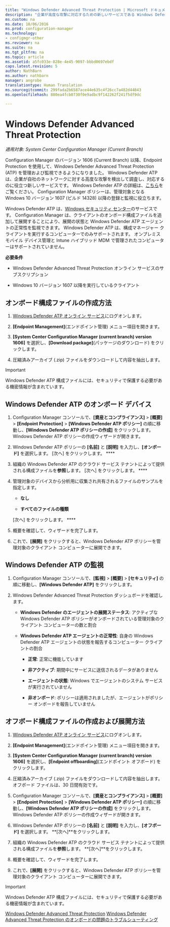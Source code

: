```yaml
---
title: "Windows Defender Advanced Threat Protection | Microsoft ドキュメント"
description: "企業が高度な攻撃に対応するための新しいサービスである Windows Defender Advanced Threat Protection を管理および監視する方法について説明します。"
ms.custom: na
ms.date: 10/06/2016
ms.prod: configuration-manager
ms.technology:
- configmgr-other
ms.reviewer: na
ms.suite: na
ms.tgt_pltfrm: na
ms.topic: article
ms.assetid: a5fc033e-828e-4e45-9097-bbbd0697ebdf
caps.latest.revision: 5
author: NathBarn
ms.author: nathbarn
manager: angrobe
translationtype: Human Translation
ms.sourcegitcommit: 299fada2b6587ace44e635c4f26cc7a482d44843
ms.openlocfilehash: 880ea4fcb0730f0e9adbc9f142262f241f5df9dc

---
```

# <a name="windows-defender-advanced-threat-protection"></a>Windows Defender Advanced Threat Protection

*適用対象: System Center Configuration Manager (Current Branch)*

Configuration Manager のバージョン 1606 (Current Branch) 以降、Endpoint Protection を使用して、Windows Defender Advanced Threat Protection (ATP) を管理および監視できるようになりました。 Windows Defender ATP は、企業が自社のネットワークに対する高度な攻撃を検出して調査し、対応するのに役立つ新しいサービスです。  Windows Defender ATP の詳細は、[こちら](http://aka.ms/technet-wdatp)をご覧ください。 Configuration Manager ポリシーは、管理対象となる Windows 10 バージョン 1607 (ビルド 14328) 以降の登録と監視に役立ちます。

Windows Defender ATP は、[Windows セキュリティ センター](https://securitycenter.windows.com)のサービスです。 Configuration Manager は、クライアントのオンボード構成ファイルを追加して展開することにより、展開の状態と Windows Defender ATP エージェントの正常性を監視できます。 Windows Defender ATP は、構成マネージャー クライアントを実行するコンピューターでのみサポートされます。 オンプレミス モバイル デバイス管理と Intune ハイブリッド MDM で管理されたコンピューターはサポートされていません。

 **必要条件**  

-   Windows Defender Advanced Threat Protection オンライン サービスのサブスクリプション  

-   Windows 10 バージョン 1607 以降を実行しているクライアント  

## <a name="how-to-create-an-onboarding-configuration-file"></a>オンボード構成ファイルの作成方法  

 1.  [Windows Defender ATP オンライン サービス](https://securitycenter.windows.com/)にログオンします。   

 2.  **[Endpoint Management]**(エンドポイント管理) メニュー項目を開きます。  

 3.  **[System Center Configuration Manager (current branch) version 1606]** を選択し、**[Download package]**(パッケージのダウンロード) をクリックします。  

 4.  圧縮済みアーカイブ (.zip) ファイルをダウンロードして内容を抽出します。

> [!IMPORTANT]
> Windows Defender ATP 構成ファイルには、セキュリティで保護する必要がある機密情報が含まれています。

## <a name="onboard-devices-for-windows-defender-atp"></a>Windows Defender ATP のオンボード デバイス  

1.  Configuration Manager コンソールで、**[資産とコンプライアンス]** > **[概要]** > **[Endpoint Protection]** > **[Windows Defender ATP ポリシー]** の順に移動し、**[Windows Defender ATP ポリシーの作成]** をクリックします。 Windows Defender ATP ポリシーの作成ウィザードが開きます。  

2.  Windows Defender ATP ポリシーの **[名前]** と **[説明]** を入力し、**[オンボード]** を選択します。 [次へ] をクリックします。 ****  

3.  組織の Windows Defender ATP のクラウド サービス テナントによって提供される構成ファイルを**参照**します。 [次へ] をクリックします。 ****  

4.  管理対象のデバイスから分析用に収集され共有されるファイルのサンプルを指定します。  

    -   **なし**   

    -   **すべてのファイルの種類**  

     [次へ] をクリックします。 ****  

5.  概要を確認して、ウィザードを完了します。  

6.  これで、**[展開]** をクリックすると、Windows Defender ATP ポリシーを管理対象のクライアント コンピューターに展開できます。  

## <a name="monitor-windows-defender-atp"></a>Windows Defender ATP の監視  

1.  Configuration Manager コンソールで、**[監視]** > **[概要]** > **[セキュリティ]** の順に移動し、**[Windows Defender ATP]** をクリックします。  

2.  Windows Defender Advanced Threat Protection ダッシュボードを確認します。  

    -   **Windows Defender のエージェントの展開ステータス**: アクティブな Windows Defender ATP ポリシーがオンボードされている管理対象のクライアント コンピューターの数と割合  

    -   **Windows Defender ATP エージェントの正常性**: 自身の Windows Defender ATP エージェントの状態を報告するコンピューター クライアントの割合  

        -   **正常**: 正常に機能しています  

        -   **非アクティブ**: 期間中にサービスに送信されるデータがありません  

        -   **エージェントの状態**: Windows でエージェントのシステム サービスが実行されていません  

        -   **非オンボード**: ポリシーは適用されましたが、エージェントがポリシー オンボードを報告していません  


## <a name="how-to-create-and-deploy-an-offboarding-configuration-file"></a>オフボード構成ファイルの作成および展開方法  

1.  [Windows Defender ATP オンライン サービス](https://securitycenter.windows.com/)にログオンします。   

2.  **[Endpoint Management]**(エンドポイント管理) メニュー項目を開きます。  

3.  **[System Center Configuration Manager (current branch) version 1606]** を選択し、**[Endpoint offboarding]**(エンドポイント オフボード) をクリックします。  

4.  圧縮済みアーカイブ (.zip) ファイルをダウンロードして内容を抽出します。 オフボード ファイルは、30 日間有効です。

5.  Configuration Manager コンソールで、**[資産とコンプライアンス]** > **[概要]** > **[Endpoint Protection]** > **[Windows Defender ATP ポリシー]** の順に移動し、**[Windows Defender ATP ポリシーの作成]** をクリックします。 Windows Defender ATP ポリシーの作成ウィザードが開きます。  

6.  Windows Defender ATP ポリシーの **[名前]** と **[説明]** を入力し、**[オフボード]** を選択します。 **[次へ]**をクリックします。  

7.  組織の Windows Defender ATP のクラウド サービス テナントによって提供される構成ファイルを**参照**します。 **[次へ]**をクリックします。  

8.  概要を確認して、ウィザードを完了します。  

9.  これで、**[展開]** をクリックすると、Windows Defender ATP ポリシーを管理対象のクライアント コンピューターに展開できます。  

> [!IMPORTANT]
> Windows Defender ATP 構成ファイルには、セキュリティで保護する必要がある機密情報が含まれています。

[Windows Defender Advanced Threat Protection](https://technet.microsoft.com/itpro/windows/keep-secure/windows-defender-advanced-threat-protection)
[Windows Defender Advanced Threat Protection のオンボードの問題のトラブルシューティング](https://technet.microsoft.com/itpro/windows/keep-secure/troubleshoot-onboarding-windows-defender-advanced-threat-protection)



<!--HONumber=Dec16_HO1-->


